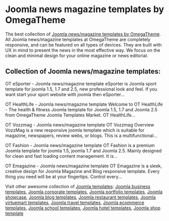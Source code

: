 # Joomla news magazine templates by OmegaTheme
The best collection of <a href="http://www.omegatheme.com/joomla-news-magazine-templates">Joomla news/magazine templates by OmegaTheme</a>. All Joomla news/magazine templates at OmegaTheme are completely responsive, and can be featured on all types of devices. They are built with UX in mind to present the news in the most effective way. We focus on the clean and minimal design for your online magazine or news editorial. 

## Collection of Joomla news/magazine templates:

OT eSporter - Joomla news/magazine template
eSporter is Joomla sport template for joomla 1.5, 1.7 and 2.5, new professional look and feel. If you want start your sport website with joomla then eSporter...

OT HealthLife - Joomla news/magazine template
Welcome to OT HealthLife - The health & fitness Joomla template for Joomla 1.5, 1.7 and Joomla 2.5 from OmegaTheme Joomla Templates Market. OT HealthLife...

OT Vozzmag - Joomla news/magazine template
OT Vozzmag Overview VozzMag is a new responsive joomla template which is suitable for magazine, newspapers, review webs, or blogs. This is a multifunctional...

OT Fashion - Joomla news/magazine template
OT Fashion is a premium Joomla template for joomla 1.5, joomla 1.7 and Joomla 2.5. Mainly designed for clean and fast loading content management. It is...

OT Emagazine - Joomla news/magazine template
OT Emagazine is a sleek, creative design for Joomla Magazine and Blog responsive template. Every thing you need will be at your fingertips. Control every...

Visit other awesome collection of <a href="http://www.omegatheme.com/joomla-templates">Joomla templates</a>: <a href="http://www.omegatheme.com/joomla-business-templates">Joomla business templates</a>, <a href="http://www.omegatheme.com/joomla-corporate-templates">Joomla corporate templates</a>, <a href="http://www.omegatheme.com/joomla-portfolio-templates">Joomla portfolio templates</a>, <a href="http://www.omegatheme.com/joomla-showcase-templates">Joomla showcase</a>, <a href="http://www.omegatheme.com/joomla-blog-templates">Joomla blog templates</a>, <a href="http://www.omegatheme.com/joomla-restaurant-templates">Joomla restaurant templates</a>, <a href="http://www.omegatheme.com/joomla-virtuemart-templates">Joomla virtuemart templates</a>, <a href="http://www.omegatheme.com/joomla-travel-templates">Joomla travel templates</a>, <a href="http://www.omegatheme.com/joomla-ecommerce-templates">Joomla ecommerce templates</a>, <a href="http://www.omegatheme.com/joomla-school-templates">Joomla school templates</a>, <a href="http://www.omegatheme.com/joomla-hotel-templates">Joomla hotel templates</a>, <a href="http://www.omegatheme.com/joomla-shop-templates">Joomla shop template</a>
